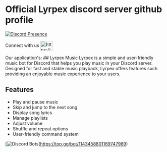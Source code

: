 # Official Lyrpex discord server github profile

[![Discord Presence](https://lanyard.cnrad.dev/api/594453895955349504)](https://discord.com/users/594453895955349504)

Connect with us
<a href="https://discord.gg/https://discord.com/invite/8bs85XNaTC" target="blank"><img align="center" src="https://raw.githubusercontent.com/rahuldkjain/github-profile-readme-generator/master/src/images/icons/Social/discord.svg" alt="https://discord.com/invite/8bs85XNaTC" height="30" width="40" /></a>
</p>
Our application's:
## Lyrpex Music
Lyrpex is a simple and user-friendly music bot for Discord that helps you play music in your Discord server. 
Designed for fast and stable music playback, 
Lyrpex offers features such providing an enjoyable music experience to your users.

## Features

- Play and pause music
- Skip and jump to the next song
- Display song lyrics
- Manage playlists
- Adjust volume
- Shuffle and repeat options
- User-friendly command system


[![Discord Bots](https://top.gg/api/widget/1143458801169747989.svg)(https://top.gg/bot/1143458801169747989)
